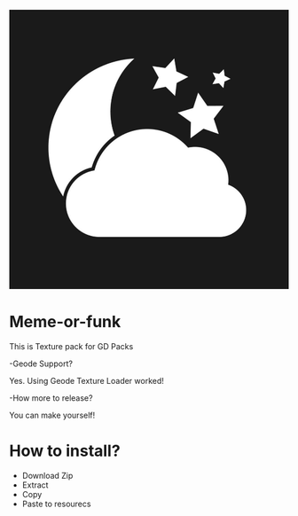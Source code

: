 ![image ali](https://github.com/A10Interminablerooms/Meme-or-funk/blob/5f2e3cca1b8709f6ffa5b5394020d484185064fa/pack.png)
# Meme-or-funk
This is Texture pack for GD Packs

-Geode Support?

Yes. Using Geode Texture Loader worked!

-How more to release?

You can make yourself!

# How to install?
- Download Zip
- Extract
- Copy
- Paste to resourecs
